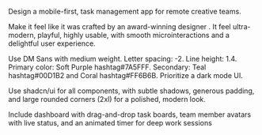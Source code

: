 Design a mobile-first, task management app for remote creative teams.

Make it feel like it was crafted by an award-winning designer . It feel ultra-modern, playful, highly usable, with smooth microinteractions and a delightful user experience.

Use DM Sans with medium weight. Letter spacing: -2. Line height: 1.4. Primary color: Soft Purple hashtag#7A5FFF. Secondary: Teal hashtag#00D1B2 and Coral hashtag#FF6B6B. Prioritize a dark mode UI.

Use shadcn/ui for all components, with subtle shadows, generous padding, and large rounded corners (2xl) for a polished, modern look.

Include dashboard with drag-and-drop task boards, team member avatars with live status, and an animated timer for deep work sessions
